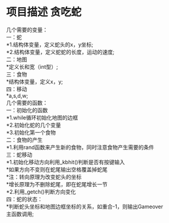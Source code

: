# 项目描述 贪吃蛇
几个需要的变量：  
     一：蛇  
        *1.结构体变量，定义蛇头的x，y坐标;  
     *2.结构体变量，定义蛇蛇的长度，运动的速度;  
     二：地图  
     *定义长和宽（int型）;  
     三：食物  
     *结构体变量，定义x，y;  
     四：移动  
     *a,s,d,w;  
几个需要的函数：  
     一：初始化的函数  
    *1.while循环初始化地图的边框  
     *2.初始化蛇的几个变量  
     *3.初始化第一个食物  
     二：食物的产生  
     *1.利用rand函数来产生新的食物，同时注意食物产生需要的条件  
     三：蛇移动  
     *1.初始化移动方向利用_kbhit()判断是否有按键输入  
       *如果方向不变则在蛇尾输出空格覆盖掉蛇尾  
       *注：转向原理为改变蛇头的坐标  
          *增长原理为不删除蛇尾，即在蛇尾增长一节  
     *2.利用_getch()判断方向变化  
     四：蛇的状态：  
     *判断蛇头坐标和地图边框坐标的关系，如重合-1，则输出Gameover  
主函数调用;  
     
 
